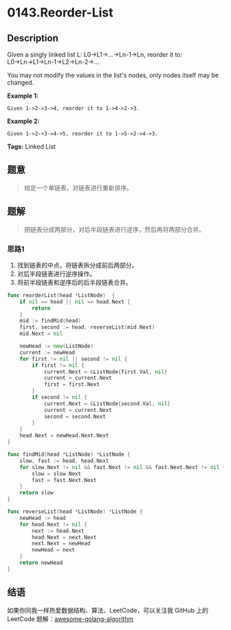 # 0143.Reorder-List

## Description

Given a singly linked list L: L0→L1→…→Ln-1→Ln, reorder it to: L0→Ln→L1→Ln-1→L2→Ln-2→…

You may not modify the values in the list's nodes, only nodes itself may be changed.

**Example 1:**

```text
Given 1->2->3->4, reorder it to 1->4->2->3.
```

**Example 2:**

```text
Given 1->2->3->4->5, reorder it to 1->5->2->4->3.
```

**Tags:** Linked List

## 题意

> 给定一个单链表，对链表进行重新排序。

## 题解

> 把链表分成两部分，对后半段链表进行逆序，然后再将两部分合并。

### 思路1

1. 找到链表的中点，将链表拆分成前后两部分。
2. 对后半段链表进行逆序操作。
3. 将前半段链表和逆序后的后半段链表合并。

```go
func reorderList(head *ListNode)  {
    if nil == head || nil == head.Next {
        return
    }
    mid := findMid(head)
    first, second := head, reverseList(mid.Next)
    mid.Next = nil

    newHead := new(ListNode)
    current := newHead
    for first != nil || second != nil {
        if first != nil {
            current.Next = &ListNode{first.Val, nil}
            current = current.Next
            first = first.Next
        }
        if second != nil {
            current.Next = &ListNode{second.Val, nil}
            current = current.Next
            second = second.Next
        }
    }
    head.Next = newHead.Next.Next
}

func findMid(head *ListNode) *ListNode {
    slow, fast := head, head.Next
    for slow.Next != nil && fast.Next != nil && fast.Next.Next != nil {
        slow = slow.Next
        fast = fast.Next.Next
    }
    return slow
}

func reverseList(head *ListNode) *ListNode {
    newHead := head
    for head.Next != nil {
        next := head.Next
        head.Next = next.Next
        next.Next = newHead
        newHead = next
    }
    return newHead
}
```

## 结语

如果你同我一样热爱数据结构、算法、LeetCode，可以关注我 GitHub 上的 LeetCode 题解：[awesome-golang-algorithm](https://github.com/kylesliu/awesome-golang-algorithm)

